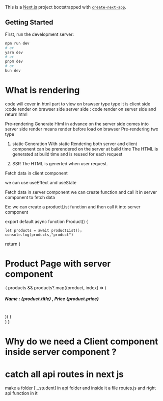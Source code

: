This is a [Next.js](https://nextjs.org/) project bootstrapped with [`create-next-app`](https://github.com/vercel/next.js/tree/canary/packages/create-next-app).

## Getting Started

First, run the development server:

```bash
npm run dev
# or
yarn dev
# or
pnpm dev
# or
bun dev
```
# What is rendering 

code will cover in html part to view on brawser
type type it is 
client side :code render on brawser side
server side : code render on server side and return html


Pre-rendering 
Generate Html in advance on the server side
comes into server side render means render before load on brawser
Pre-rendering two type
1. static Generation
    With static Rendering both server and client component  can be prerendered on the server at build time
    The HTML is generated at build time and is reused for each request

2. SSR
    The HTML is generted when user request.


Fetch data in client component

we can use useEffect and useState

Fetch data in server component
we can create function and call it in server component to fetch data

Ex: 
we can create a productList function and then call it into server component 

export default async function Product() {

    let products = await productList();
    console.log(products,"product")

  return (
    <div>
        <h1>Product Page with server component</h1>
        {
            products && products?.map((product, index) => ( 
                <h5 key={index}>
                   Name : {product.title} , Price {product.price} <br/>
                   <br/>
                </h5>
            ))
        }
    </div>
  )
}


#  Why  do we need a Client component inside server component ?


# catch all api routes in next js

make a folder [...student]   in api folder and inside it a file routes.js
and right api function in it
